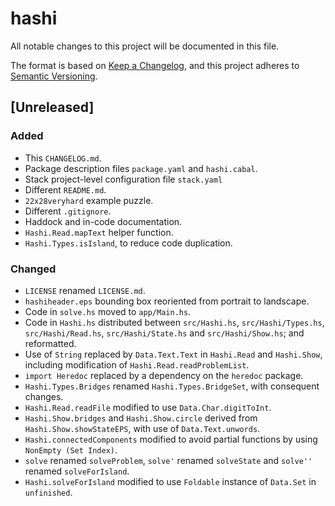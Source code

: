 # hashi

All notable changes to this project will be documented in this file.

The format is based on [Keep a Changelog](https://keepachangelog.com/en/1.1.0/),
and this project adheres to
[Semantic Versioning](https://semver.org/spec/v2.0.0.html).

## [Unreleased]

### Added
* This `CHANGELOG.md`.
* Package description files `package.yaml` and `hashi.cabal`.
* Stack project-level configuration file `stack.yaml`
* Different `README.md`.
* `22x28veryhard` example puzzle.
* Different `.gitignore`.
* Haddock and in-code documentation.
* `Hashi.Read.mapText` helper function.
* `Hashi.Types.isIsland`, to reduce code duplication.

### Changed
* `LICENSE` renamed `LICENSE.md`.
* `hashiheader.eps` bounding box reoriented from portrait to landscape.
* Code in `solve.hs` moved to `app/Main.hs`.
* Code in `Hashi.hs` distributed between `src/Hashi.hs`, `src/Hashi/Types.hs`,
  `src/Hashi/Read.hs`, `src/Hashi/State.hs` and `src/Hashi/Show.hs`; and
  reformatted.
* Use of `String` replaced by `Data.Text.Text` in `Hashi.Read` and `Hashi.Show`,
  including modification of `Hashi.Read.readProblemList`.
* `import Heredoc` replaced by a dependency on the `heredoc` package.
* `Hashi.Types.Bridges` renamed `Hashi.Types.BridgeSet`, with consequent
  changes.
* `Hashi.Read.readFile` modified to use `Data.Char.digitToInt`.
* `Hashi.Show.bridges` and `Hashi.Show.circle` derived from
  `Hashi.Show.showStateEPS`, with use of `Data.Text.unwords`.
* `Hashi.connectedComponents` modified to avoid partial functions by using
  `NonEmpty (Set Index)`.
* `solve` renamed `solveProblem`, `solve'` renamed `solveState` and
  `solve''` renamed `solveForIsland`.
* `Hashi.solveForIsland` modified to use `Foldable` instance of `Data.Set` in
  `unfinished`.
